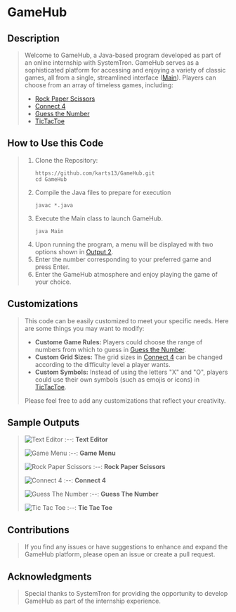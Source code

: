 # GameHub

## Description

> Welcome to GameHub, a Java-based program developed as part of an online internship with SystemTron. GameHub serves as a sophisticated platform for accessing and enjoying a variety of classic games, all from a single, streamlined interface ([Main](https://github.com/karts13/GameHub/blob/main/Main.java)).
> Players can choose from an array of timeless games, including:
> * [Rock Paper Scissors](https://github.com/karts13/GameHub/blob/main/RockPaperScissor.java)
> * [Connect 4](https://github.com/karts13/GameHub/blob/main/Connect4.java)
> * [Guess the Number](https://github.com/karts13/GameHub/blob/main/GuessTheNumber.java)
> * [TicTacToe](https://github.com/karts13/GameHub/blob/main/TicTacToe.java)

## How to Use this Code

> 1. Clone the Repository:
>    ```
>    https://github.com/karts13/GameHub.git
>    cd GameHub
>    ```
> 2. Compile the Java files to prepare for execution
>    ```
>    javac *.java
> 3. Execute the Main class to launch GameHub.
>    ```
>    java Main
>    ```
> 4. Upon running the program, a menu will be displayed with two options shown in [Output 2](https://github.com/karts13/GameHub/blob/main/README.md#sample-outputs).
> 5. Enter the number corresponding to your preferred game and press Enter.
> 6. Enter the GameHub atmosphere and enjoy playing the game of your choice.

## Customizations
> This code can be easily customized to meet your specific needs. Here are some things you may want to modify:
> * **Custome Game Rules:** Players could choose the range of numbers from which to guess in [Guess the Number](https://github.com/karts13/GameHub/blob/main/GuessTheNumber.java).
> * **Custom Grid Sizes:** The grid sizes in [Connect 4](https://github.com/karts13/GameHub/blob/main/Connect4.java) can be changed according to the difficulty level a player wants.
> * **Custom Symbols:** Instead of using the letters "X" and "O", players could use their own symbols (such as emojis or icons) in [TicTacToe](https://github.com/karts13/GameHub/blob/main/TicTacToe.java).
> 
> Please feel free to add any customizations that reflect your creativity.

## Sample Outputs
> ![Text Editor](https://github.com/karts13/GameHub/assets/126340629/70f4629d-8b8a-4445-b335-9e6f2181c6ac)
> :--:
> <b>Text Editor</b>
>
> ![Game Menu](https://github.com/karts13/GameHub/assets/126340629/e7a1225e-6f78-4894-aefc-f5f9997e01f9)
> :--:
> <b>Game Menu</b>
>
> ![Rock Paper Scissors](https://github.com/karts13/GameHub/assets/126340629/ddd8abb1-91fb-4453-84b3-6f1552d7165c)
> :--:
> <b>Rock Paper Scissors</b>
>
> ![Connect 4](https://github.com/karts13/GameHub/assets/126340629/5e27e6d6-1f19-4796-ac88-28a00e4bb4f9)
> :--:
> <b>Connect 4</b>
>
> ![Guess The Number](https://github.com/karts13/GameHub/assets/126340629/f9febdb2-f403-4942-859c-9fa12c6bc43b)
> :--:
> <b>Guess The Number</b>
>
> ![Tic Tac Toe](https://github.com/karts13/GameHub/assets/126340629/b05a7084-606f-4d21-9df4-f6f9c95bb90a)
> :--:
> <b>Tic Tac Toe</b>

## Contributions

> If you find any issues or have suggestions to enhance and expand the GameHub platform, please open an issue or create a pull request.

## Acknowledgments

> Special thanks to SystemTron for providing the opportunity to develop GameHub as part of the internship experience.
